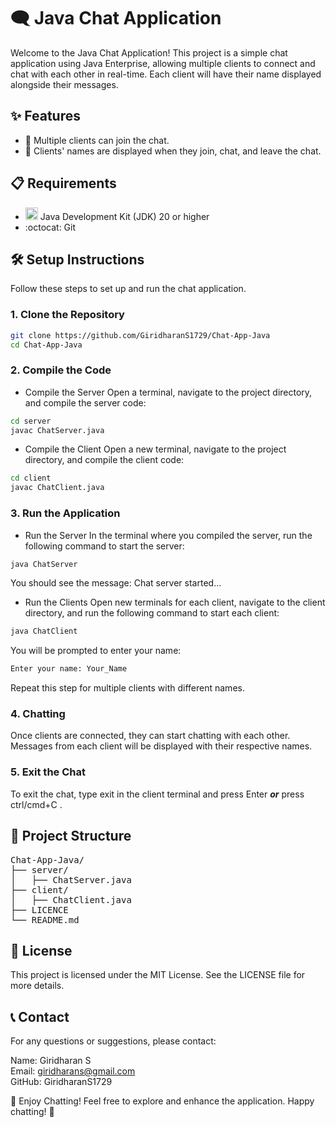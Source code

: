 # 🗨️ Java Chat Application

Welcome to the Java Chat Application! This project is a simple chat application using Java Enterprise, allowing multiple clients to connect and chat with each other in real-time. Each client will have their name displayed alongside their messages.

## ✨ Features

- 👥 Multiple clients can join the chat.
- 📝 Clients' names are displayed when they join, chat, and leave the chat.

## 📋 Requirements

- <img src="https://skillicons.dev/icons?i=java" width="20" height="20" /> Java Development Kit (JDK) 20 or higher
- :octocat: Git

## 🛠️ Setup Instructions

Follow these steps to set up and run the chat application.

### 1. Clone the Repository

```sh
git clone https://github.com/GiridharanS1729/Chat-App-Java
cd Chat-App-Java
```

### 2. Compile the Code

- Compile the Server
   Open a terminal, navigate to the project directory, and compile the server code:
```sh
cd server
javac ChatServer.java
```

- Compile the Client
   Open a new terminal, navigate to the project directory, and compile the client code:

```sh
cd client
javac ChatClient.java
```

### 3. Run the Application
- Run the Server
In the terminal where you compiled the server, run the following command to start the server:

```sh
java ChatServer
```
You should see the message: Chat server started...

- Run the Clients
Open new terminals for each client, navigate to the client directory, and run the following command to start each client:

```sh
java ChatClient
```
You will be prompted to enter your name:

```sh
Enter your name: Your_Name
```
Repeat this step for multiple clients with different names.

### 4. Chatting
Once clients are connected, they can start chatting with each other. Messages from each client will be displayed with their respective names.

### 5. Exit the Chat
To exit the chat, type exit in the client terminal and press Enter ***or*** press ctrl/cmd+C .

## 📁 Project Structure
<pre>
Chat-App-Java/
├── server/
│   ├── ChatServer.java
├── client/
│   ├── ChatClient.java
├── LICENCE
└── README.md
</pre>
## 📜 License
This project is licensed under the MIT License. See the LICENSE file for more details.

## 📞 Contact
For any questions or suggestions, please contact:

Name: Giridharan S<br/>
Email: giridharans@gmail.com<br/>
GitHub: GiridharanS1729

🎉 Enjoy Chatting!
Feel free to explore and enhance the application. Happy chatting! 🚀

